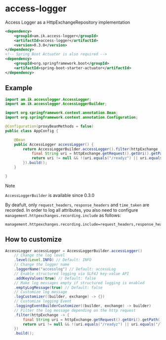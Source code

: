 # access-logger
Access Logger as a HttpExchangeRepository implementation 

```xml
<dependency>
	<groupId>am.ik.access-logger</groupId>
	<artifactId>access-logger</artifactId>
	<version>0.3.0</version>
</dependency>
<!-- Spring Boot Actuator is also required -->
<dependency>
	<groupId>org.springframework.boot</groupId>
	<artifactId>spring-boot-starter-actuator</artifactId>
</dependency>
```


## Example

```java
import am.ik.accesslogger.AccessLogger;
import am.ik.accesslogger.AccessLoggerBuilder;

import org.springframework.context.annotation.Bean;
import org.springframework.context.annotation.Configuration;

@Configuration(proxyBeanMethods = false)
public class AppConfig {

	@Bean
	public AccessLogger accessLogger() {
		return AccessLoggerBuilder.accessLogger().filter(httpExchange -> {
			final String uri = httpExchange.getRequest().getUri().getPath();
			return uri != null && !(uri.equals("/readyz") || uri.equals("/livez") || uri.startsWith("/actuator"));
		}).build();
	}

}
```

> [!NOTE]
> `AccessLoggerBuilder` is available since 0.3.0 


By deafult, only `request_headers`, `response_headers` and `time_taken` are recorded.
In order to log all attributes, you also need to configure `management.httpexchanges.recording.include` as follows:

```properties
management.httpexchanges.recording.include=request_headers,response_headers,remote_address,principal,time_taken
```

## How to customize

```java
AccessLogger accessLogger = AccessLoggerBuilder.accessLogger()
	// Change the log level
	.level(Level.INFO) // Default: INFO
	// Change the logger name
	.loggerName("accesslog") // Default: accessLog
	// Enable structured logging via SLF4J key-value API
	.addKeyValues(true) // Default: false
	// Make log messages empty if structured logging is enabled
	.emptyLogMessage(true) // Default: false
	// Customize log message
	.logCustomizer((builder, exchange) -> {})
	// Customize logging Event
	.loggingEventBuilderCustomizer((builder, exchange) -> builder)
	// Filter the log message depending on the http request
	.filter(httpExchange -> {
		final String uri = httpExchange.getRequest().getUri().getPath();
		return uri != null && !(uri.equals("/readyz") || uri.equals("/livez") || uri.startsWith("/actuator"));
	})
	.build();
```